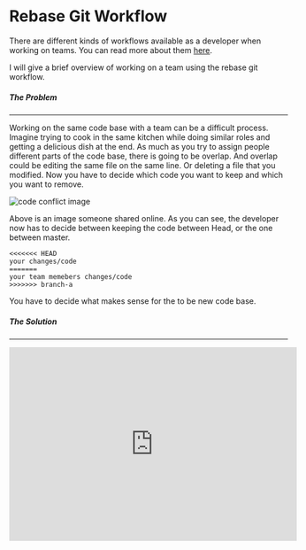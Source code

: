 # Rebase Git Workflow

There are different kinds of workflows available as a developer when working on teams. You can read more about them [here](https://www.atlassian.com/git/tutorials/comparing-workflows/feature-branch-workflow). 

I will give a brief overview of working on a team using the rebase git workflow.

##### The Problem
---
Working on the same code base with a team can be a difficult process. Imagine trying to cook in the same kitchen while doing similar roles and getting a delicious dish at the end. As much as you try to assign people different parts of the code base, there is going to be overlap. And overlap could be editing the same file on the same line. Or deleting a file that you modified. Now you have to decide which code you want to keep and which you want to remove. 

![code conflict image](https://code.visualstudio.com/Content/images/versioncontrol_merge.png)

Above is an image someone shared online. As you can see, the developer now has to decide between keeping the code between Head, or the one between master. 
```
<<<<<<< HEAD
your changes/code
=======
your team memebers changes/code
>>>>>>> branch-a
```
You have to decide what makes sense for the to be new code base. 

##### The Solution
---
<iframe src="https://docs.google.com/presentation/d/1WHslJlqyHUDEsWaWnQ-LIG2kLX37kIdAqpA2dEyRAHg/embed?start=false&loop=false&delayms=3000" frameborder="0" width="520" height="350" allowfullscreen="true" mozallowfullscreen="true" webkitallowfullscreen="true"></iframe>



